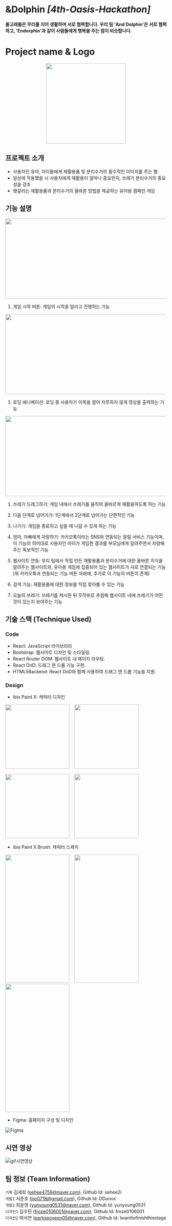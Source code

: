 # &Dolphin *[4th-Oasis-Hackathon]*
**돌고래들은 무리를 지어 생활하며 서로 협력합니다. 우리 팀 'And Dolphin'은 서로 협력하고, 'Endorphin'과 같이 사람들에게 행복을 주는 점이 비슷합니다.**


# Project name & Logo
<p align="center"><img src="https://cdn.discordapp.com/attachments/1140898430168879114/1146306389526978560/231_20230830135121.png" width="250" height="250"/></p>


## 프로젝트 소개
- 사용자인 유아, 아이들에게 재활용품 및 분리수거의 필수적인 이미지를 주는 웹
- 일상에 적용했을 시 사용자에게 재활용이 얼마나 중요한지, 쓰레기 분리수거의 중요성을 강조
- 헷갈리는 재활용품과 분리수거의 올바른 방법을 제공하는 유아용 캠페인 게임


## 기능 설명
<img src="https://github.com/4th-Oasis-Hackathon/ENDOLPHIN/assets/68066598/a155ae6a-ef48-40b4-a62f-66ee011e4a26" width="550" height="250"/>


1. 게임 시작 버튼: 게임의 시작을 알리고 진행하는 기능

<img src="https://github.com/4th-Oasis-Hackathon/ENDOLPHIN/assets/68066598/00e21dd8-e8f6-403f-ac9a-57181b7d967c" width="550" height="250"/>


1. 로딩 애니메이션: 로딩 중 사용자가 이목을 끌어 지루하지 않게 영상을 출력하는 기능

<img src="https://github.com/4th-Oasis-Hackathon/ENDOLPHIN/assets/68066598/5094abfb-0371-46ba-9273-997db3d8a69d" width="550" height="250"/>


1. 쓰레기 드레그하기: 게임 내에서 쓰레기를 움직여 올바르게 재활용하도록 하는 기능



1. 다음 단계로 넘어가기: 1단계에서 2단계로 넘어가는 단편적인 기능
1. 나가기: 게임을 종료하고 싶을 때 나갈 수 있게 하는 기능
1. 엄마, 아빠에게 자랑하기: 카카오톡이라는 SNS와 연동되는 알림 서비스 기능이며, 이 기능의 의미대로 사용자인 아이가 게임한 결과를 부모님에게 알려주면서 자랑해주는 독보적인 기능
1. 웹사이트 연동: 우리 팀에서 직접 만든 재활용품과 분리수거에 대한 올바른 지식을 알려주는 웹사이트와, 유아용 게임에 집중되어 있는 웹사이트가 서로 연결되는 기능 (위 카카오톡과 연동되는 기능 버튼 아래에, 추가로 이 기능의 버튼이 존재)
1. 검색 기능: 재활용품에 대한 정보를 직접 찾아볼 수 있는 기능
1. 오늘의 쓰레기: 쓰레기를 제시한 뒤 무작위로 추첨해 웹사이트 내에 쓰레기가 어떤 것이 있는지 보여주는 기능



## 기술 스택 (Technique Used) 
### Code
 - React: JavaScript 라이브러리 
 - Bootstrap: 웹사이트 디자인 및 스타일링.
 - React Router DOM: 웹사이트 내 페이지 라우팅.
 - React DnD: 드래그 앤 드롭 기능 구현.
 - HTML5Backend: React DnD와 함께 사용하여 드래그 앤 드롭 기능을 지원.

### Design
 - ibis Paint X: 캐릭터 디자인
<p>
<img src="https://cdn.discordapp.com/attachments/1140898430168879114/1146401895024427018/154_1.gif" width="200" height="200"/>
&#160;&#160;
<img src="https://cdn.discordapp.com/attachments/1140898430168879114/1146401895401926716/231_1.gif" width="200" height="200"/>
</p>
<p>
<img src="https://cdn.discordapp.com/attachments/1140898430168879114/1146417241966006322/235.gif" width="200" height="200"/>
&#160;&#160;
<img src="https://cdn.discordapp.com/attachments/1140898430168879114/1146417242335101029/236.gif" width="200" height="200"/>
</p>


 - ibis Paint X Brush: 캐릭터 스케치  
 <p>
<img src="https://cdn.discordapp.com/attachments/1140898430168879114/1146420632389689435/Screenshot_20230830_210625_ibisPaint_X.jpg" width="200" height="400"/>
&#160;&#160;
<img src="https://cdn.discordapp.com/attachments/1140898430168879114/1146417537362436126/Screenshot_20230830_210705_ibisPaint_X.jpg" width="200" height="400"/>
&#160;&#160;
<img src="https://cdn.discordapp.com/attachments/1140898430168879114/1146417537605718137/Screenshot_20230830_210749_ibisPaint_X.jpg" width="200" height="400"/>
</p>


 - Figma: 홈페이지 구성 및 디자인


![Figma](https://cdn.discordapp.com/attachments/1140269063218679882/1146455210886189066/image.png)




## 시연 영상



![gif시연영상](https://github.com/4th-Oasis-Hackathon/ENDOLPHIN/assets/68066598/d3398a39-35e5-4648-8bd5-7c98a84f1a97)





 
## 팀 정보 (Team Information)
 `기획`  김세희 (sehee4759@naver.com), Github Id: sehee2i  
 `개발1`  서준호 (jijo0718@gmail.com), Github Id: DDunos  
 `개발2`  최윤영 (yunyoung0531@naver.com), Github Id: yunyoung0531  
 `디자인1`  김수민 (froze0106001@naver.com), Github Id: froze0106001  
 `디자인2`  박서연 (parkseoyeon05@naver.com), Github Id: Iwanttofinishthisstage  
